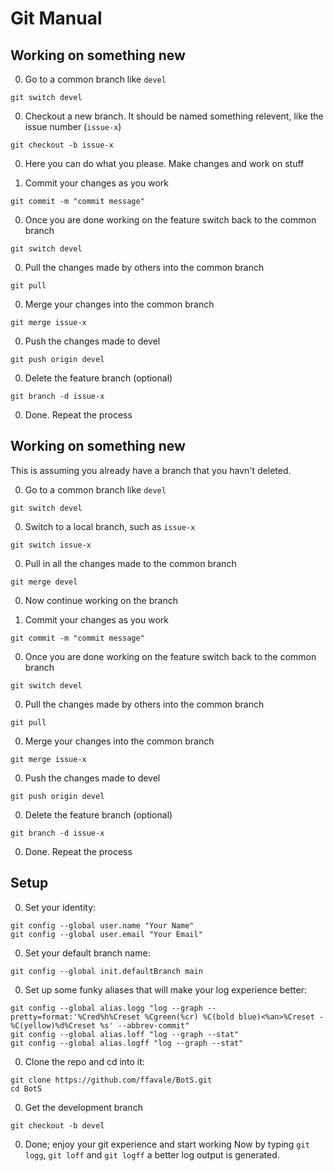 # Git Manual

## Working on something new
0. Go to a common branch like `devel`
```
git switch devel
```

0. Checkout a new branch. It should be named something relevent, like the issue number (`issue-x`)
```
git checkout -b issue-x
```

0. Here you can do what you please. Make changes and work on stuff

0. Commit your changes as you work
```
git commit -m "commit message"
```

0. Once you are done working on the feature switch back to the common branch
```
git switch devel
```

0. Pull the changes made by others into the common branch
```
git pull
```

0. Merge your changes into the common branch
```
git merge issue-x
```

0. Push the changes made to devel
```
git push origin devel
```

0. Delete the feature branch (optional)
```
git branch -d issue-x
```

0. Done. Repeat the process



## Working on something new
This is assuming you already have a branch that you havn't deleted.

0. Go to a common branch like `devel`
```
git switch devel
```

0. Switch to a local branch, such as `issue-x`
```
git switch issue-x
```

0. Pull in all the changes made to the common branch
```
git merge devel
```

0. Now continue working on the branch

0. Commit your changes as you work
```
git commit -m "commit message"
```

0. Once you are done working on the feature switch back to the common branch
```
git switch devel
```

0. Pull the changes made by others into the common branch
```
git pull
```

0. Merge your changes into the common branch
```
git merge issue-x
```

0. Push the changes made to devel
```
git push origin devel
```

0. Delete the feature branch (optional)
```
git branch -d issue-x
```

0. Done. Repeat the process

## Setup
0. Set your identity:
```
git config --global user.name "Your Name"
git config --global user.email "Your Email"
```

0. Set your default branch name:
```
git config --global init.defaultBranch main
```

0. Set up some funky aliases that will make your log experience better:
```
git config --global alias.logg "log --graph --pretty=format:'%Cred%h%Creset %Cgreen(%cr) %C(bold blue)<%an>%Creset -%C(yellow)%d%Creset %s' --abbrev-commit"
git config --global alias.loff "log --graph --stat"
git config --global alias.logff "log --graph --stat"
```

0. Clone the repo and cd into it:
```
git clone https://github.com/ffavale/BotS.git
cd BotS
```
0. Get the development branch
```
git checkout -b devel
```
0. Done; enjoy your git experience and start working
Now by typing `git logg`, `git loff` and `git logff` a better log output is generated.
